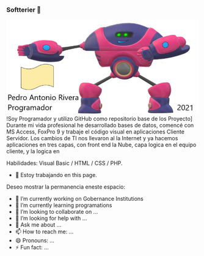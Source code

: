 ### Softterier 👋

<img src="Banner_Git.png" alt="Girl in a jacket">
!Soy Programador y utilizo GitHub como repositorio base de los Proyecto]
Durante mi vida profesional he desarrollado bases de datos, comencé con MS Access, FoxPro 9 y trabaje el código visual en aplicaciones Cliente Servidor.
Los cambios de TI nos llevaron al la Internet y ya hacemos aplicaciones en tres capas, con front end la Nube, capa logica en el equipo cliente, y la logica en  

Habilidades: Visual Basic / HTML / CSS / PHP.

- 🔭 Estoy trabajando en this page. 

Deseo mostrar la permanencia eneste espacio:

- 🔭 I’m currently working on Gobernance Institutions
- 🌱 I’m currently learning programations
- 👯 I’m looking to collaborate on ...
- 🤔 I’m looking for help with ...
- 💬 Ask me about ...
- 📫 How to reach me: ...
- 😄 Pronouns: ...
- ⚡ Fun fact: ...

